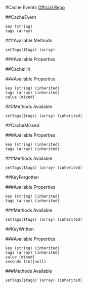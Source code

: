 #Cache Events 
[Official Repo](https://github.com/laravel/framework/tree/6.x/src/Illuminate/Cache/Events)

##CacheEvent

    key (string)
    tags (array)

###Available Methods

    setTags($tags) (array)

###Available Properties

##CacheHit

###Available Properties

    key (string) (inherited)
    tags (array) (inherited)
    value (mixed)

###Methods Available

    setTags($tags) (array) (inherited)

##CacheMissed

###Available Properties

    key (string) (inherited)
    tags (array) (inherited)

###Methods Available

    setTags($tags) (array) (inherited)

##KeyForgotten

###Available Properties

    key (string) (inherited)
    tags (array) (inherited)

###Methods Available

    setTags($tags) (array) (inherited)

##KeyWritten

###Available Properties

    key (string) (inherited)
    tags (array) (inherited)
    value (mixed)
    seconds (int|null)

###Methods Available

    setTags($tags) (array) (inherited)
